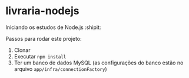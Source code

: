 # livraria-nodejs

Iniciando os estudos de Node.js :shipit:

Passos para rodar este projeto: 

1. Clonar
2. Executar `npm install`
3. Ter um banco de dados MySQL (as configurações do banco estão no arquivo `app/infra/connectionFactory`)



